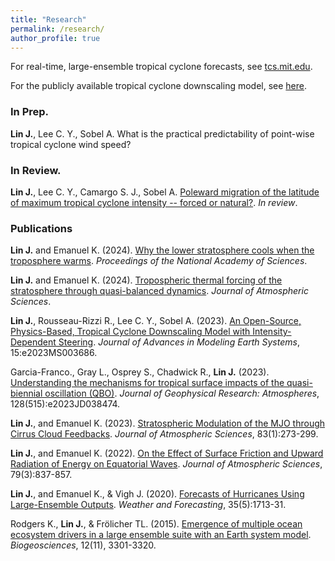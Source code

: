 ```yaml
---
title: "Research"
permalink: /research/
author_profile: true
---
```


For real-time, large-ensemble tropical cyclone forecasts, see [tcs.mit.edu](http://tcs.mit.edu).

For the publicly available tropical cyclone downscaling model, see [here](https://github.com/linjonathan/tropical_cyclone_risk).

### In Prep.
**Lin J.**, Lee C. Y., Sobel A. What is the practical predictability of point-wise tropical cyclone wind speed?

### In Review.
**Lin J.**, Lee C. Y., Camargo S. J., Sobel A. [Poleward migration of the latitude of maximum tropical cyclone intensity -- forced or natural?](https://linjonathan.github.io/pdfs/JCLI_Poleward_migration_of_the_latitude_of_maximum_tropical_cyclone_intensity--forced_or_natural_R0.pdf). *In review*.

### Publications

**Lin J.** and Emanuel K. (2024). [Why the lower stratosphere cools when the troposphere warms](https://www.pnas.org/doi/10.1073/pnas.2319228121). *Proceedings of the National Academy of Sciences*.

**Lin J.** and Emanuel K. (2024). [Tropospheric thermal forcing of the stratosphere through quasi-balanced dynamics](https://journals.ametsoc.org/view/journals/atsc/aop/JAS-D-23-0081.1/JAS-D-23-0081.1.xml). *Journal of Atmospheric Sciences*.

**Lin J.**, Rousseau-Rizzi R., Lee C. Y., Sobel A. (2023). [An Open-Source, Physics-Based, Tropical Cyclone Downscaling Model with Intensity-Dependent Steering](https://agupubs.onlinelibrary.wiley.com/doi/10.1029/2023MS003686). *Journal of Advances in Modeling Earth Systems*, 15:e2023MS003686.

Garcia-Franco., Gray L., Osprey S., Chadwick R., **Lin J.** (2023). [Understanding the mechanisms for tropical surface impacts of the quasi-biennial oscillation (QBO)](https://agupubs.onlinelibrary.wiley.com/doi/full/10.1029/2023JD038474). *Journal of Geophysical Research: Atmospheres*, 128(515):e2023JD038474.

**Lin J.**, and Emanuel K. (2023). [Stratospheric Modulation of the MJO through Cirrus Cloud Feedbacks](https://journals.ametsoc.org/view/journals/atsc/80/1/JAS-D-22-0083.1.xml). *Journal of Atmospheric Sciences*, 83(1):273-299.

**Lin J.**, and Emanuel K. (2022). [On the Effect of Surface Friction and Upward Radiation of Energy on Equatorial Waves](https://journals.ametsoc.org/view/journals/atsc/aop/JAS-D-21-0199.1/JAS-D-21-0199.1.xml). *Journal of Atmospheric Sciences*, 79(3):837-857.

**Lin J.**, and Emanuel K., & Vigh J. (2020). [Forecasts of Hurricanes Using Large-Ensemble Outputs](https://linjonathan.github.io/pdfs/lin_et_al_2020_fhlo.pdf). *Weather and Forecasting*, 35(5):1713-31.

Rodgers K., **Lin J.**, & Frölicher TL. (2015). [Emergence of multiple ocean ecosystem drivers in a large ensemble suite with an Earth system model](https://www.research-collection.ethz.ch/handle/20.500.11850/101963). *Biogeosciences*, 12(11), 3301-3320.
